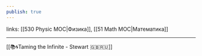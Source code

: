```yaml
---
publish: true
---
```

links: [[530 Physic MOC|Физика]], [[51 Math MOC|Математика]]

---

[[📚🌀Taming the Infinite - Stewart 🇬🇧🇷🇺]]